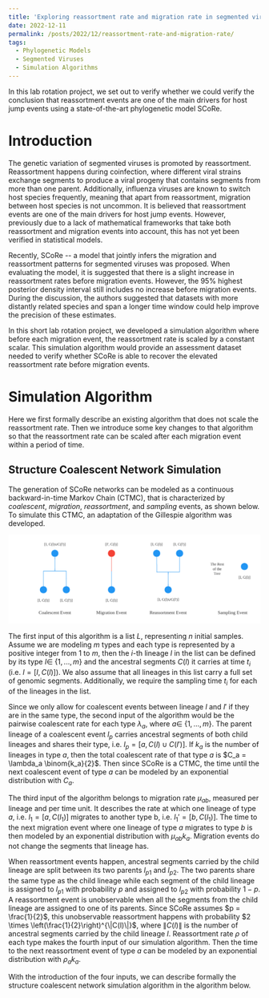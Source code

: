 ```yaml
---
title: 'Exploring reassortment rate and migration rate in segmented viruses'
date: 2022-12-11
permalink: /posts/2022/12/reassortment-rate-and-migration-rate/
tags:
  - Phylogenetic Models
  - Segmented Viruses 
  - Simulation Algorithms
---
```


In this lab rotation project, we set out to verify whether we could verify the conclusion that reassortment events are one of the main drivers for host jump events using a state-of-the-art phylogenetic model SCoRe.

Introduction
============

The genetic variation of segmented viruses is promoted by reassortment. Reassortment happens during coinfection, where different viral strains exchange segments to produce a viral progeny that contains segments from more than one parent. Additionally, influenza viruses are known to switch host species frequently, meaning that apart from reassortment, migration between host species is not uncommon. It is believed that reassortment events are one of the main drivers for host jump events. However, previously due to a lack of mathematical frameworks that take both reassortment and migration events into account, this has not yet been verified in statistical models.

Recently, SCoRe -- a model that jointly infers the migration and reassortment patterns for segmented viruses was proposed. When evaluating the model, it is suggested that there is a slight increase in reassortment rates before migration events. However, the 95% highest posterior density interval still includes no increase before migration events. During the discussion, the authors suggested that datasets with more distantly related species and span a longer time window could help improve the precision of these estimates. 

In this short lab rotation project, we developed a simulation algorithm where before each migration event, the reassortment rate is scaled by a constant scalar. This simulation algorithm would provide an assessment dataset needed to verify whether SCoRe is able to recover the elevated reassortment rate before migration events.

Simulation Algorithm
===================

Here we first formally describe an existing algorithm that does not scale the reassortment rate. Then we introduce some key changes to that algorithm so that the reassortment rate can be scaled after each migration event within a period of time.

## Structure Coalescent Network Simulation 

The generation of SCoRe networks can be modeled as a continuous backward-in-time Markov Chain (CTMC), that is characterized by *coalescent*, *migration*, *reassortment*, and *sampling* events, as shown below. To simulate this CTMC, an adaptation of the Gillespie algorithm was developed.

![](https://github.com/ChenxiNie/ChenxiNie.github.io/blob/master/images/Four%20Kinds%20of%20events.png?raw=true)

The first input of this algorithm is a list $L$, representing $n$ initial samples. Assume we are modeling $m$ types and each type is represented by a positive integer from $1$ to $m$, then the $i$-th lineage $l$ in the list can be defined by its type $I \in$ {$1, ..., m$} and the ancestral segments $C(l)$ it carries at time $t_i$ (i.e. $l = [I, C(l)]$). We also assume that all lineages in this list carry a full set of genomic segments. Additionally, we require the sampling time $t_i$ for each of the lineages in the list. 

Since we only allow for coalescent events between lineage $l$ and $l'$ if they are in the same type, the second input of the algorithm would be the pairwise coalescent rate for each type $\lambda_a$, where $a\in$ {$1, ..., m$}. The parent lineage of a coalescent event $l_p$ carries ancestral segments of both child lineages and shares their type, i.e. $l_p=[a, C(l)\cup C(l')]$. If $k_a$ is the number of lineages in type $a$, then the total coalescent rate of that type $a$ is $C_a = \lambda_a \binom{k_a}{2}$. Then since SCoRe is a CTMC, the time until the next coalescent event of type $a$ can be modeled by an exponential distribution with $C_a$.

The third input of the algorithm belongs to migration rate $\mu_{ab}$, measured per lineage and per time unit. It describes the rate at which one lineage of type $a$, i.e. $l_1 = [a, C(l_1)]$ migrates to another type b, i.e. $l_1'=[b, C(l_1)]$. The time to the next migration event where one lineage of type $a$ migrates to type $b$ is then modeled by an exponential distribution with $\mu_{ab}k_a$. Migration events do not change the segments that lineage has. 

When reassortment events happen, ancestral segments carried by the child lineage are split between its two parents $l_{p1}$ and $l_{p2}$. The two parents share the same type as the child lineage while each segment of the child lineage is assigned to $l_{p1}$ with probability $p$ and assigned to $l_{p2}$ with probability $1-p$. A reassortment event is unobservable when all the segments from the child lineage are assigned to one of its parents. Since SCoRe assumes $p = \frac{1}{2}$, this unobservable reassortment happens with probability $2 \times \left(\frac{1}{2}\right)^{\|C(l)\|}$, where $\|C(l)\|$ is the number of ancestral segments carried by the child lineage $l$. Reassortment rate $\rho$ of each type makes the fourth input of our simulation algorithm. Then the time to the next reassortment event of type $a$ can be modeled by an exponential distribution with $\rho_ak_a$.

With the introduction of the four inputs, we can describe formally the structure coalescent network simulation algorithm in the algorithm below. 








